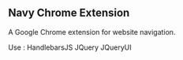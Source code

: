 ## Navy Chrome Extension

A Google Chrome extension for website navigation.

Use : 
HandlebarsJS
JQuery
JQueryUI